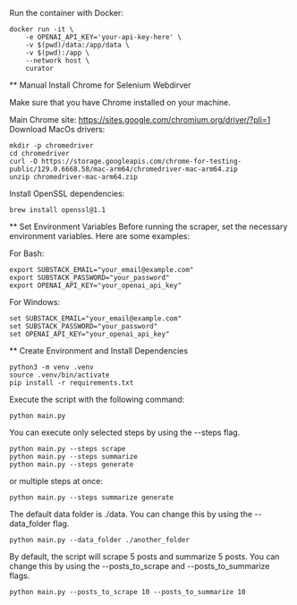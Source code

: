 Run the container with Docker:
```
docker run -it \
    -e OPENAI_API_KEY='your-api-key-here' \
    -v $(pwd)/data:/app/data \
    -v $(pwd):/app \
    --network host \
    curator
```

** Manual Install Chrome for Selenium Webdirver

Make sure that you have Chrome installed on your machine.

Main Chrome site: https://sites.google.com/chromium.org/driver/?pli=1
Download MacOs drivers: 
```
mkdir -p chromedriver
cd chromedriver
curl -O https://storage.googleapis.com/chrome-for-testing-public/129.0.6668.58/mac-arm64/chromedriver-mac-arm64.zip
unzip chromedriver-mac-arm64.zip
```

Install OpenSSL dependencies:
```
brew install openssl@1.1
```

** Set Environment Variables
Before running the scraper, set the necessary environment variables. Here are some examples:

For Bash:
```
export SUBSTACK_EMAIL="your_email@example.com"
export SUBSTACK_PASSWORD="your_password"
export OPENAI_API_KEY="your_openai_api_key"
```

For Windows:
```
set SUBSTACK_EMAIL="your_email@example.com"
set SUBSTACK_PASSWORD="your_password"
set OPENAI_API_KEY="your_openai_api_key"
```


** Create Environment and Install Dependencies
```
python3 -m venv .venv
source .venv/bin/activate
pip install -r requirements.txt
```
Execute the script with the following command:
```
python main.py
```

You can execute only selected steps by using the --steps flag.
```
python main.py --steps scrape
python main.py --steps summarize
python main.py --steps generate
```
or multiple steps at once:
```
python main.py --steps summarize generate
```
The default data folder is ./data. You can change this by using the --data_folder flag.
```
python main.py --data_folder ./another_folder
``` 
By default, the script will scrape 5 posts and summarize 5 posts. You can change this by using the --posts_to_scrape and --posts_to_summarize flags.
```
python main.py --posts_to_scrape 10 --posts_to_summarize 10
``` 

